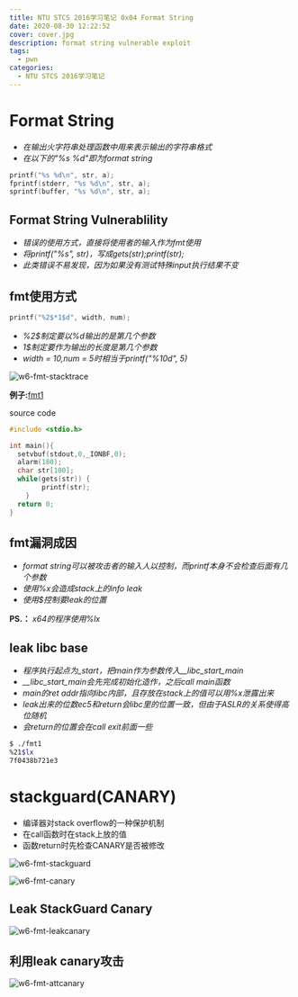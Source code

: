 ```yaml
---
title: NTU STCS 2016学习笔记 0x04 Format String
date: 2020-08-30 12:22:52
cover: cover.jpg
description: format string vulnerable exploit
tags:
  - pwn
categories:
  - NTU STCS 2016学习笔记
---
```


# Format String

- *在输出火字符串处理函数中用来表示输出的字符串格式*
- *在以下的"%s %d"即为format string*

```c
printf("%s %d\n", str, a);
fprintf(stderr, "%s %d\n", str, a);
sprintf(buffer, "%s %d\n", str, a);
```

## Format String Vulnerablility
- *错误的使用方式，直接将使用者的输入作为fmt使用*
- *将printf("%s", str)，写成gets(str);printf(str);*
- *此类错误不易发现，因为如果没有测试特殊input执行结果不变*

## fmt使用方式

```c
printf("%2$*1$d", width, num);
```

- *%2$制定要以%d输出的是第几个参数*
- *1$制定要作为输出的长度是第几个参数*
- *width = 10,num = 5时相当于printf("%10d", 5)*

![w6-fmt-stacktrace](w6-fmt-stacktrace.png)

**例子:**[fmt1](fmt1)

source code

```c
#include <stdio.h>

int main(){
  setvbuf(stdout,0,_IONBF,0);
  alarm(180);
  char str[100];
  while(gets(str)) {
		printf(str);
	}
  return 0;
}
```

## fmt漏洞成因
- *format string可以被攻击者的输入人以控制，而printf本身不会检查后面有几个参数*
- *使用%x会造成stack上的info leak*
- *使用$控制要leak的位置*

**PS.：** *x64的程序使用%lx*

## leak libc base
- *程序执行起点为_start，把main作为参数传入__libc_start_main*
- *__libc_start_main会先完成初始化造作，之后call main函数*
- *main的ret addr指向libc内部，且存放在stack上的值可以用%x泄露出来*
- *leak出来的位数ec5和return会libc里的位置一致，但由于ASLR的关系使得高位随机*
- *会return的位置会在call exit前面一些*

```bash
$ ./fmt1
%21$lx
7f0438b721e3
```

# stackguard(CANARY)
- 编译器对stack overflow的一种保护机制
- 在call函数时在stack上放的值
- 函数return时先检查CANARY是否被修改

![w6-fmt-stackguard](w6-fmt-stackguard.png)

![w6-fmt-canary](w6-fmt-canary.png)

## Leak StackGuard Canary

![w6-fmt-leakcanary](w6-fmt-leakcanary.png)

## 利用leak canary攻击

![w6-fmt-attcanary](w6-fmt-attcanary.png)
